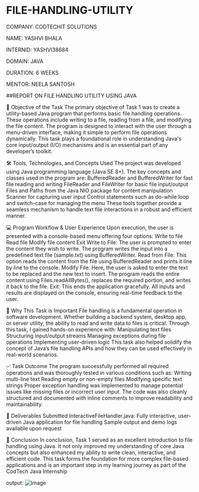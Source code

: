 # FILE-HANDLING-UTILITY
COMPANY: CODTECHIT SOLUTIONS

NAME: YASHVI BHALA

INTERNID: YASHVI38684

DOMAIN: JAVA 

DURATION: 6 WEEKS

MENTOR: NEELA SANTOSH

##REPORT ON FILE HANDLING UTILITY USING JAVA

🧩 Objective of the Task
The primary objective of Task 1 was to create a utility-based Java program that performs basic file handling operations. These operations include writing to a file, reading from a file, and modifying the file content. The program is designed to interact with the user through a menu-driven interface, making it simple to perform file operations dynamically. This task plays a foundational role in understanding Java's core input/output (I/O) mechanisms and is an essential part of any developer’s toolkit.

🛠 Tools, Technologies, and Concepts Used
The project was developed using Java programming language (Java SE 8+). The key concepts and classes used in the program are:
BufferedReader and BufferedWriter for fast file reading and writing
FileReader and FileWriter for basic file input/output
Files and Paths from the Java NIO package for content manipulation
Scanner for capturing user input
Control statements such as do-while loop and switch-case for managing the menu
These tools together provide a seamless mechanism to handle text file interactions in a robust and efficient manner.

💻 Program Workflow & User Experience
Upon execution, the user is presented with a console-based menu offering four options:
Write to file
Read file
Modify file content
Exit
Write to File: The user is prompted to enter the content they wish to write. The program writes the input into a predefined text file (sample.txt) using BufferedWriter.
Read from File: This option reads the content from the file using BufferedReader and prints it line by line to the console.
Modify File: Here, the user is asked to enter the text to be replaced and the new text to insert. The program reads the entire content using Files.readAllBytes(), replaces the required portion, and writes it back to the file.
Exit: This ends the application gracefully.
All inputs and results are displayed on the console, ensuring real-time feedback to the user.

📌 Why This Task is Important
File handling is a fundamental operation in software development. Whether building a backend system, desktop app, or server utility, the ability to read and write data to files is critical. Through this task, I gained hands-on experience with:
Manipulating text files
Structuring input/output streams
Managing exceptions during file operations
Implementing user-driven logic
This task also helped solidify the concept of Java’s file handling APIs and how they can be used effectively in real-world scenarios.

✅ Task Outcome
The program successfully performed all required operations and was thoroughly tested in various conditions such as:
Writing multi-line text
Reading empty or non-empty files
Modifying specific text strings
Proper exception handling was implemented to manage potential issues like missing files or incorrect user input. The code was also cleanly structured and documented with inline comments to improve readability and maintainability.

📁 Deliverables Submitted
InteractiveFileHandler.java: Fully interactive, user-driven Java application for file handling
Sample output and demo logs available upon request

📘 Conclusion
In conclusion, Task 1 served as an excellent introduction to file handling using Java. It not only improved my understanding of core Java concepts but also enhanced my ability to write clean, interactive, and efficient code. This task forms the foundation for more complex file-based applications and is an important step in my learning journey as part of the CodTech Java Internship


output: 
![Image](https://github.com/user-attachments/assets/538a2215-eb89-4b03-b3b3-0cc78f46ea08)

